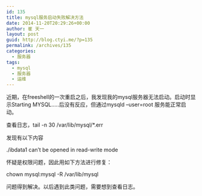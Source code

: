 ```yaml
---
id: 135
title: mysql服务启动失败解决方法
date: 2014-11-20T20:29:26+00:00
author: 崔 天一
layout: post
guid: http://blog.ctyi.me/?p=135
permalink: /archives/135
categories:
  - 服务器
tags:
  - mysql
  - 服务器
  - 运维
---
```

近期，在freeshell的一次重启之后，我发现我的mysql服务器无法启动。启动时显示Starting MYSQL&#8230;..后没有反应，但通过mysqld &#8211;user=root 服务能正常启动。

查看日志，<span class="lang:sh decode:true crayon-inline">tail -n 30 /var/lib/mysql/*.err</span>

发现有以下内容

 <span class="lang:sh decode:true  crayon-inline">./ibdata1 can&#8217;t be opened in read-write mode</span>

怀疑是权限问题，因此用如下方法进行修复：

<span class="lang:sh decode:true  crayon-inline ">chown mysql:mysql -R /var/lib/mysql</span>

问题得到解决。以后遇到此类问题，需要想到查看日志。